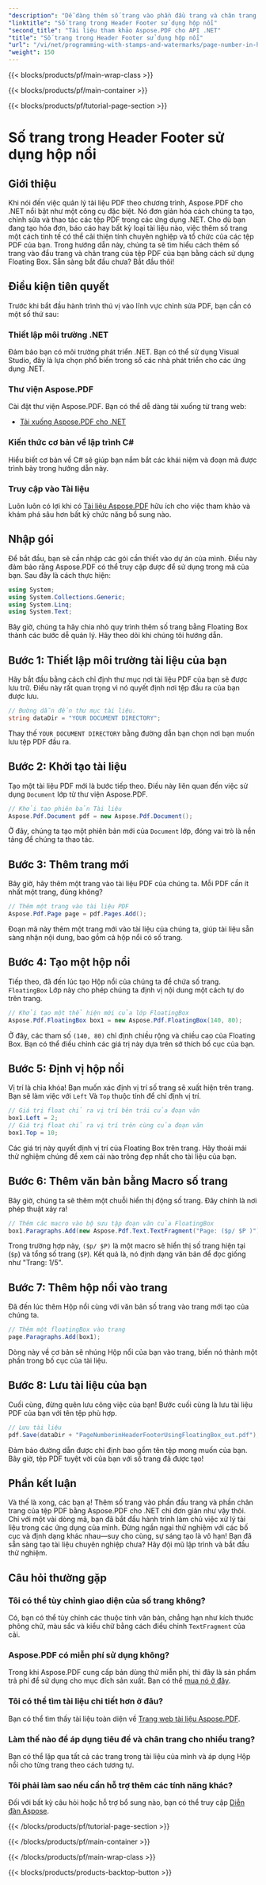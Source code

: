 ```yaml
---
"description": "Dễ dàng thêm số trang vào phần đầu trang và chân trang PDF bằng Floating Box với Aspose.PDF cho .NET trong hướng dẫn từng bước này."
"linktitle": "Số trang trong Header Footer sử dụng hộp nổi"
"second_title": "Tài liệu tham khảo Aspose.PDF cho API .NET"
"title": "Số trang trong Header Footer sử dụng hộp nổi"
"url": "/vi/net/programming-with-stamps-and-watermarks/page-number-in-header-footer-using-floating-box/"
"weight": 150
---
```


{{< blocks/products/pf/main-wrap-class >}}

{{< blocks/products/pf/main-container >}}

{{< blocks/products/pf/tutorial-page-section >}}

# Số trang trong Header Footer sử dụng hộp nổi

## Giới thiệu

Khi nói đến việc quản lý tài liệu PDF theo chương trình, Aspose.PDF cho .NET nổi bật như một công cụ đặc biệt. Nó đơn giản hóa cách chúng ta tạo, chỉnh sửa và thao tác các tệp PDF trong các ứng dụng .NET. Cho dù bạn đang tạo hóa đơn, báo cáo hay bất kỳ loại tài liệu nào, việc thêm số trang một cách tinh tế có thể cải thiện tính chuyên nghiệp và tổ chức của các tệp PDF của bạn. Trong hướng dẫn này, chúng ta sẽ tìm hiểu cách thêm số trang vào đầu trang và chân trang của tệp PDF của bạn bằng cách sử dụng Floating Box. Sẵn sàng bắt đầu chưa? Bắt đầu thôi!

## Điều kiện tiên quyết

Trước khi bắt đầu hành trình thú vị vào lĩnh vực chỉnh sửa PDF, bạn cần có một số thứ sau:

### Thiết lập môi trường .NET
Đảm bảo bạn có môi trường phát triển .NET. Bạn có thể sử dụng Visual Studio, đây là lựa chọn phổ biến trong số các nhà phát triển cho các ứng dụng .NET.

### Thư viện Aspose.PDF
Cài đặt thư viện Aspose.PDF. Bạn có thể dễ dàng tải xuống từ trang web:

- [Tải xuống Aspose.PDF cho .NET](https://releases.aspose.com/pdf/net/)

### Kiến thức cơ bản về lập trình C#
Hiểu biết cơ bản về C# sẽ giúp bạn nắm bắt các khái niệm và đoạn mã được trình bày trong hướng dẫn này.

### Truy cập vào Tài liệu
Luôn luôn có lợi khi có [Tài liệu Aspose.PDF](https://reference.aspose.com/pdf/net/) hữu ích cho việc tham khảo và khám phá sâu hơn bất kỳ chức năng bổ sung nào.

## Nhập gói

Để bắt đầu, bạn sẽ cần nhập các gói cần thiết vào dự án của mình. Điều này đảm bảo rằng Aspose.PDF có thể truy cập được để sử dụng trong mã của bạn. Sau đây là cách thực hiện:

```csharp
using System;
using System.Collections.Generic;
using System.Linq;
using System.Text;
```

Bây giờ, chúng ta hãy chia nhỏ quy trình thêm số trang bằng Floating Box thành các bước dễ quản lý. Hãy theo dõi khi chúng tôi hướng dẫn.

## Bước 1: Thiết lập môi trường tài liệu của bạn

Hãy bắt đầu bằng cách chỉ định thư mục nơi tài liệu PDF của bạn sẽ được lưu trữ. Điều này rất quan trọng vì nó quyết định nơi tệp đầu ra của bạn được lưu.

```csharp
// Đường dẫn đến thư mục tài liệu.
string dataDir = "YOUR DOCUMENT DIRECTORY";
```

Thay thế `YOUR DOCUMENT DIRECTORY` bằng đường dẫn bạn chọn nơi bạn muốn lưu tệp PDF đầu ra.

## Bước 2: Khởi tạo tài liệu

Tạo một tài liệu PDF mới là bước tiếp theo. Điều này liên quan đến việc sử dụng `Document` lớp từ thư viện Aspose.PDF.

```csharp
// Khởi tạo phiên bản Tài liệu
Aspose.Pdf.Document pdf = new Aspose.Pdf.Document();
```
Ở đây, chúng ta tạo một phiên bản mới của `Document` lớp, đóng vai trò là nền tảng để chúng ta thao tác.

## Bước 3: Thêm trang mới

Bây giờ, hãy thêm một trang vào tài liệu PDF của chúng ta. Mỗi PDF cần ít nhất một trang, đúng không?

```csharp
// Thêm một trang vào tài liệu PDF
Aspose.Pdf.Page page = pdf.Pages.Add();
```
Đoạn mã này thêm một trang mới vào tài liệu của chúng ta, giúp tài liệu sẵn sàng nhận nội dung, bao gồm cả hộp nổi có số trang.

## Bước 4: Tạo một hộp nổi

Tiếp theo, đã đến lúc tạo Hộp nổi của chúng ta để chứa số trang. `FloatingBox` Lớp này cho phép chúng ta định vị nội dung một cách tự do trên trang.

```csharp
// Khởi tạo một thể hiện mới của lớp FloatingBox
Aspose.Pdf.FloatingBox box1 = new Aspose.Pdf.FloatingBox(140, 80);
```
Ở đây, các tham số `(140, 80)` chỉ định chiều rộng và chiều cao của Floating Box. Bạn có thể điều chỉnh các giá trị này dựa trên sở thích bố cục của bạn.

## Bước 5: Định vị hộp nổi

Vị trí là chìa khóa! Bạn muốn xác định vị trí số trang sẽ xuất hiện trên trang. Bạn sẽ làm việc với `Left` Và `Top` thuộc tính để chỉ định vị trí.

```csharp
// Giá trị float chỉ ra vị trí bên trái của đoạn văn
box1.Left = 2;
// Giá trị float chỉ ra vị trí trên cùng của đoạn văn
box1.Top = 10;
```
Các giá trị này quyết định vị trí của Floating Box trên trang. Hãy thoải mái thử nghiệm chúng để xem cái nào trông đẹp nhất cho tài liệu của bạn.

## Bước 6: Thêm văn bản bằng Macro số trang

Bây giờ, chúng ta sẽ thêm một chuỗi hiển thị động số trang. Đây chính là nơi phép thuật xảy ra!

```csharp
// Thêm các macro vào bộ sưu tập đoạn văn của FloatingBox
box1.Paragraphs.Add(new Aspose.Pdf.Text.TextFragment("Page: ($p/ $P )"));
```
Trong trường hợp này, `($p/ $P)` là một macro sẽ hiển thị số trang hiện tại (`$p`) và tổng số trang (`$P`). Kết quả là, nó định dạng văn bản để đọc giống như "Trang: 1/5".

## Bước 7: Thêm hộp nổi vào trang

Đã đến lúc thêm Hộp nổi cùng với văn bản số trang vào trang mới tạo của chúng ta.

```csharp
// Thêm một floatingBox vào trang
page.Paragraphs.Add(box1);
```
Dòng này về cơ bản sẽ nhúng Hộp nổi của bạn vào trang, biến nó thành một phần trong bố cục của tài liệu. 

## Bước 8: Lưu tài liệu của bạn

Cuối cùng, đừng quên lưu công việc của bạn! Bước cuối cùng là lưu tài liệu PDF của bạn với tên tệp phù hợp.

```csharp
// Lưu tài liệu
pdf.Save(dataDir + "PageNumberinHeaderFooterUsingFloatingBox_out.pdf");
```
Đảm bảo đường dẫn được chỉ định bao gồm tên tệp mong muốn của bạn. Bây giờ, tệp PDF tuyệt vời của bạn với số trang đã được tạo! 

## Phần kết luận

Và thế là xong, các bạn ạ! Thêm số trang vào phần đầu trang và phần chân trang của tệp PDF bằng Aspose.PDF cho .NET chỉ đơn giản như vậy thôi. Chỉ với một vài dòng mã, bạn đã bắt đầu hành trình làm chủ việc xử lý tài liệu trong các ứng dụng của mình. Đừng ngần ngại thử nghiệm với các bố cục và định dạng khác nhau—suy cho cùng, sự sáng tạo là vô hạn! Bạn đã sẵn sàng tạo tài liệu chuyên nghiệp chưa? Hãy đội mũ lập trình và bắt đầu thử nghiệm.

## Câu hỏi thường gặp

### Tôi có thể tùy chỉnh giao diện của số trang không?  
Có, bạn có thể tùy chỉnh các thuộc tính văn bản, chẳng hạn như kích thước phông chữ, màu sắc và kiểu chữ bằng cách điều chỉnh `TextFragment` của cải.

### Aspose.PDF có miễn phí sử dụng không?  
Trong khi Aspose.PDF cung cấp bản dùng thử miễn phí, thì đây là sản phẩm trả phí để sử dụng cho mục đích sản xuất. Bạn có thể [mua nó ở đây](https://purchase.aspose.com/buy).

### Tôi có thể tìm tài liệu chi tiết hơn ở đâu?  
Bạn có thể tìm thấy tài liệu toàn diện về [Trang web tài liệu Aspose.PDF](https://reference.aspose.com/pdf/net/).

### Làm thế nào để áp dụng tiêu đề và chân trang cho nhiều trang?  
Bạn có thể lặp qua tất cả các trang trong tài liệu của mình và áp dụng Hộp nổi cho từng trang theo cách tương tự.

### Tôi phải làm sao nếu cần hỗ trợ thêm các tính năng khác?  
Đối với bất kỳ câu hỏi hoặc hỗ trợ bổ sung nào, bạn có thể truy cập [Diễn đàn Aspose](https://forum.aspose.com/c/pdf/10).

{{< /blocks/products/pf/tutorial-page-section >}}

{{< /blocks/products/pf/main-container >}}

{{< /blocks/products/pf/main-wrap-class >}}

{{< blocks/products/products-backtop-button >}}